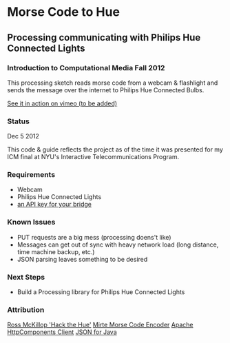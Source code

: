 # Morse Code to Hue 
## Processing communicating with Philips Hue Connected Lights
### Introduction to Computational Media Fall 2012

This processing sketch reads morse code from a webcam & flashlight and sends the message over the internet to Philips Hue Connected Bulbs.

[See it in action on vimeo (to be added)](http://vimeo.com/tomarthur/)

### Status

Dec 5 2012 

This code & guide reflects the project as of the time it was presented for my ICM final at NYU's Interactive Telecommunications Program.


### Requirements
 - Webcam
 - Philips Hue Connected Lights
 - [an API key for your bridge](http://rsmck.co.uk/hue)


### Known Issues
  - PUT requests are a big mess (processing doens't like)
  - Messages can get out of sync with heavy network load (long distance, time machine backup, etc.)
  - JSON parsing leaves something to be desired

### Next Steps
  - Build a Processing library for Philips Hue Connected Lights


 ### Attribution 
 [Ross McKillop 'Hack the Hue'](http://rsmck.co.uk/hue)
 [Mirte Morse Code Encoder](http://www.openprocessing.org/sketch/79076)
 [Apache HttpComponents Client](http://www.apache.org/licenses/)
 [JSON for Java](https://github.com/douglascrockford/JSON-java)